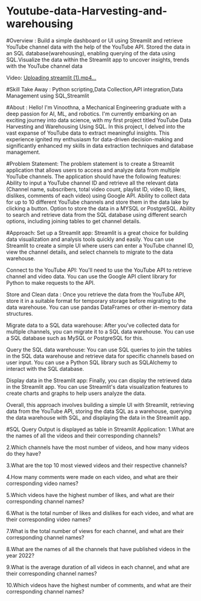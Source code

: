 # Youtube-data-Harvesting-and-warehousing

#Overview :
Build a simple dashboard or UI using Streamlit and retrieve YouTube channel data with the help of the YouTube API. Stored the data in an SQL database(warehousing), enabling querying of the data using SQL.Visualize the data within the Streamlit app to uncover insights, trends with the YouTube channel data

Video:
[Uploading streamlit (1).mp4…](https://github.com/user-attachments/assets/42054585-abd4-424e-ba6e-1eadb0e0e35f)



#Skill Take Away :
Python scripting,Data Collection,API integration,Data Management using SQL,Streamlit

#About :
Hello! I'm Vinoothna, a Mechanical Engineering graduate with a deep passion for AI, ML, and robotics. I'm currently embarking on an exciting journey into data science, with my first project titled YouTube Data Harvesting and Warehousing Using SQL. In this project, I delved into the vast expanse of YouTube data to extract meaningful insights. This experience ignited my enthusiasm for data-driven decision-making and significantly enhanced my skills in data extraction techniques and database management.

#Problem Statement:
The problem statement is to create a Streamlit application that allows users to access and analyze data from multiple YouTube channels.
The application should have the following features:
  Ability to input a YouTube channel ID and retrieve all the relevant data (Channel name, subscribers, total video count, playlist ID, video ID, likes, dislikes, comments of each video) using Google API.
 Ability to collect data for up to 10 different YouTube channels and store them in the data lake by clicking a button.
 Option to store the data in a MYSQL or PostgreSQL.
Ability to search and retrieve data from the SQL database using different search options, including joining tables to get channel details.

#Approach:
Set up a Streamlit app: Streamlit is a great choice for building data visualization and analysis tools quickly and easily. You can use Streamlit to create a simple UI where users can enter a YouTube channel ID, view the channel details, and select channels to migrate to the data warehouse.


Connect to the YouTube API: You'll need to use the YouTube API to retrieve channel and video data. You can use the Google API client library for Python to make requests to the API.

Store and Clean data : Once you retrieve the data from the YouTube API, store it in a suitable format for temporary storage before migrating to the data warehouse. You can use pandas DataFrames or other in-memory data structures.

Migrate data to a SQL data warehouse: After you've collected data for multiple channels, you can migrate it to a SQL data warehouse. You can use a SQL database such as MySQL or PostgreSQL for this.

Query the SQL data warehouse: You can use SQL queries to join the tables in the SQL data warehouse and retrieve data for specific channels based on user input. You can use a Python SQL library such as SQLAlchemy to interact with the SQL database.

Display data in the Streamlit app: Finally, you can display the retrieved data in the Streamlit app. You can use Streamlit's data visualization features to create charts and graphs to help users analyze the data.

Overall, this approach involves building a simple UI with Streamlit, retrieving data from the YouTube API, storing the data SQL as a warehouse, querying the data warehouse with SQL, and displaying the data in the Streamlit app.

#SQL Query Output is displayed as table in Streamlit Application:
1.What are the names of all the videos and their corresponding channels?


2.Which channels have the most number of videos, and how many videos do
 they have?

 
3.What are the top 10 most viewed videos and their respective channels?


4.How many comments were made on each video, and what are their
 corresponding video names?

 
5.Which videos have the highest number of likes, and what are their 
corresponding channel names?


6.What is the total number of likes and dislikes for each video, and what are 
their corresponding video names?


7.What is the total number of views for each channel, and what are their 
corresponding channel names?


8.What are the names of all the channels that have published videos in the year
 2022?

 
9.What is the average duration of all videos in each channel, and what are their 
corresponding channel names?


10.Which videos have the highest number of comments, and what are their 
corresponding channel names?
